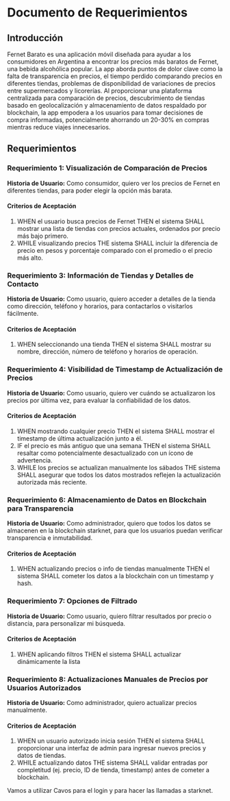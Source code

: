 # Documento de Requerimientos

## Introducción
Fernet Barato es una aplicación móvil diseñada para ayudar a los consumidores en Argentina a encontrar los precios más baratos de Fernet, una bebida alcohólica popular. La app aborda puntos de dolor clave como la falta de transparencia en precios, el tiempo perdido comparando precios en diferentes tiendas, problemas de disponibilidad de variaciones de precios entre supermercados y licorerías. Al proporcionar una plataforma centralizada para comparación de precios, descubrimiento de tiendas basado en geolocalización y almacenamiento de datos respaldado por blockchain, la app empodera a los usuarios para tomar decisiones de compra informadas, potencialmente ahorrando un 20-30% en compras mientras reduce viajes innecesarios.

## Requerimientos

### Requerimiento 1: Visualización de Comparación de Precios
**Historia de Usuario:** Como consumidor, quiero ver los precios de Fernet en diferentes tiendas, para poder elegir la opción más barata.

#### Criterios de Aceptación
1. WHEN el usuario busca precios de Fernet THEN el sistema SHALL mostrar una lista de tiendas con precios actuales, ordenados por precio más bajo primero.
3. WHILE visualizando precios THE sistema SHALL incluir la diferencia de precio en pesos y porcentaje comparado con el promedio o el precio más alto.

### Requerimiento 3: Información de Tiendas y Detalles de Contacto
**Historia de Usuario:** Como usuario, quiero acceder a detalles de la tienda como dirección, teléfono y horarios, para contactarlos o visitarlos fácilmente.

#### Criterios de Aceptación
1. WHEN seleccionando una tienda THEN el sistema SHALL mostrar su nombre, dirección, número de teléfono y horarios de operación.

### Requerimiento 4: Visibilidad de Timestamp de Actualización de Precios
**Historia de Usuario:** Como usuario, quiero ver cuándo se actualizaron los precios por última vez, para evaluar la confiabilidad de los datos.

#### Criterios de Aceptación
1. WHEN mostrando cualquier precio THEN el sistema SHALL mostrar el timestamp de última actualización junto a él.
2. IF el precio es más antiguo que una semana THEN el sistema SHALL resaltar como potencialmente desactualizado con un ícono de advertencia.
3. WHILE los precios se actualizan manualmente los sábados THE sistema SHALL asegurar que todos los datos mostrados reflejen la actualización autorizada más reciente.


### Requerimiento 6: Almacenamiento de Datos en Blockchain para Transparencia
**Historia de Usuario:** Como administrador, quiero que todos los datos se almacenen en la blockchain starknet, para que los usuarios puedan verificar transparencia e inmutabilidad.

#### Criterios de Aceptación
1. WHEN actualizando precios o info de tiendas manualmente THEN el sistema SHALL cometer los datos a la blockchain con un timestamp y hash.

### Requerimiento 7: Opciones de Filtrado
**Historia de Usuario:** Como usuario, quiero filtrar resultados por precio o distancia, para personalizar mi búsqueda.

#### Criterios de Aceptación
1. WHEN aplicando filtros THEN el sistema SHALL actualizar dinámicamente la lista

### Requerimiento 8: Actualizaciones Manuales de Precios por Usuarios Autorizados
**Historia de Usuario:** Como administrador, quiero actualizar precios manualmente.

#### Criterios de Aceptación
1. WHEN un usuario autorizado inicia sesión THEN el sistema SHALL proporcionar una interfaz de admin para ingresar nuevos precios y datos de tiendas.
3. WHILE actualizando datos THE sistema SHALL validar entradas por completitud (ej. precio, ID de tienda, timestamp) antes de cometer a blockchain.


Vamos a utilizar Cavos para el login y para hacer las llamadas a starknet.